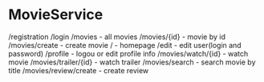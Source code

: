 # MovieService
/registration
/login
/movies - all movies
/movies/{id} - movie by id
/movies/create - create movie
/ - homepage
/edit - edit user(login and password)
/profile - logou or edit profile info
/movies/watch/{id} - watch movie
/movies/trailer/{id} - watch trailer
/movies/search - search movie by title
/movies/review/create - create review

